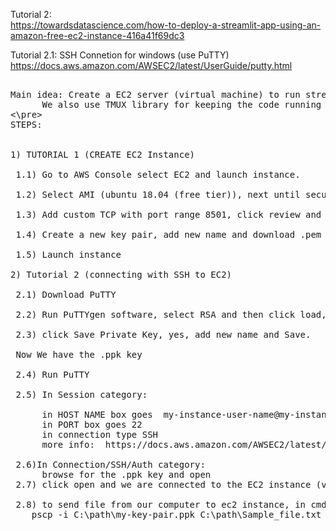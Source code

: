 Tutorial 2:\
	https://towardsdatascience.com/how-to-deploy-a-streamlit-app-using-an-amazon-free-ec2-instance-416a41f69dc3
	
Tutorial 2.1: SSH Connetion for windows (use PuTTY) \
	https://docs.aws.amazon.com/AWSEC2/latest/UserGuide/putty.html
<pre>      
Main idea: Create a EC2 server (virtual machine) to run streamlit web app. \
      We also use TMUX library for keeping the code running in the background.
<\pre>  
STEPS:


1) TUTORIAL 1 (CREATE EC2 Instance)

 1.1) Go to AWS Console select EC2 and launch instance.
 
 1.2) Select AMI (ubuntu 18.04 (free tier)), next until security group.
 
 1.3) Add custom TCP with port range 8501, click review and launch
 
 1.4) Create a new key pair, add new name and download .pem file (KEEP IN SECURE LOCATION)
 
 1.5) Launch instance

2) Tutorial 2 (connecting with SSH to EC2)

 2.1) Download PuTTY
 
 2.2) Run PuTTYgen software, select RSA and then click load, choose the .pem file click OPEN and OK.
 
 2.3) click Save Private Key, yes, add new name and Save.
 
 Now We have the .ppk key
 
 2.4) Run PuTTY
 
 2.5) In Session category: 
 
      in HOST NAME box goes  my-instance-user-name@my-instance-public-dns-name. (default instance user name is ubuntu)
      in PORT box goes 22
      in connection type SSH
      more info:  https://docs.aws.amazon.com/AWSEC2/latest/UserGuide/connection-prereqs.html#connection-prereqs-get-info-about-instance
      
 2.6)In Connection/SSH/Auth category:
      browse for the .ppk key and open
 2.7) click open and we are connected to the EC2 instance (virtual machine)
 
 2.8) to send file from our computer to ec2 instance, in cmd run:
 	pscp -i C:\path\my-key-pair.ppk C:\path\Sample_file.txt my-instance-user-name@my-instance-public-dns-name:/home/my-instance-user-name/Sample_file.txt
      
      
      



  
  
